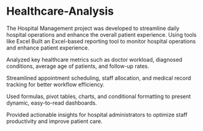 # Healthcare-Analysis
The Hospital Management project was developed to streamline daily hospital operations and enhance the overall patient experience. Using tools like Excel
Built an Excel-based reporting tool to monitor hospital operations and enhance patient experience.

Analyzed key healthcare metrics such as doctor workload, diagnosed conditions, average age of patients, and follow-up rates.

Streamlined appointment scheduling, staff allocation, and medical record tracking for better workflow efficiency.

Used formulas, pivot tables, charts, and conditional formatting to present dynamic, easy-to-read dashboards.

Provided actionable insights for hospital administrators to optimize staff productivity and improve patient care.

